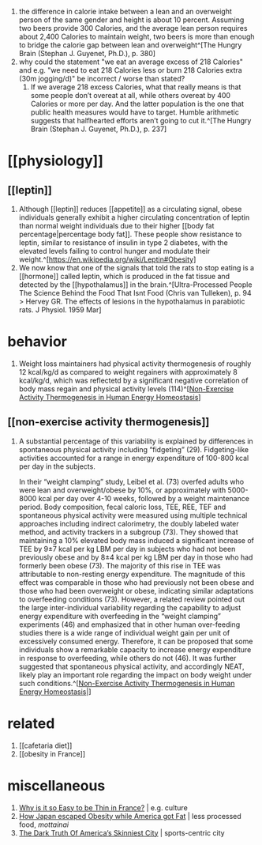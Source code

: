 1. the difference in calorie intake between a lean and an overweight person of the same gender and height is about 10 percent. Assuming two beers provide 300 Calories, and the average lean person requires about 2,400 Calories to maintain weight, two beers is more than enough to bridge the calorie gap between lean and overweight^[The Hungry Brain (Stephan J. Guyenet, Ph.D.), p. 380]
2. why could the statement "we eat an average excess of 218 Calories" and e.g. "we need to eat 218 Calories less or burn 218 Calories extra (30m jogging/d)" be incorrect / worse than stated?
	1. If we average 218 excess Calories, what that really means is that some people don’t overeat at all, while others overeat by 400 Calories or more per day. And the latter population is the one that public health measures would have to target. Humble arithmetic suggests that halfhearted efforts aren’t going to cut it.^[The Hungry Brain (Stephan J. Guyenet, Ph.D.), p. 237]

# [[physiology]]
## [[leptin]]
1. Although [[leptin]] reduces [[appetite]] as a circulating signal, obese individuals generally exhibit a higher circulating concentration of leptin than normal weight individuals due to their higher [[body fat percentage|percentage body fat]]. These people show resistance to leptin, similar to resistance of insulin in type 2 diabetes, with the elevated levels failing to control hunger and modulate their weight.^[https://en.wikipedia.org/wiki/Leptin#Obesity]
2. We now know that one of the signals that told the rats to stop eating is a [[hormone]] called leptin, which is produced in the fat tissue and detected by the [[hypothalamus]] in the brain.^[Ultra-Processed People The Science Behind the Food That Isnt Food (Chris van Tulleken), p. 94 > Hervey GR. The effects of lesions in the hypothalamus in parabiotic rats. J Physiol. 1959 Mar]

# behavior
1. Weight loss maintainers had physical activity thermogenesis of roughly 12 kcal/kg/d as compared to weight regainers with approximately 8 kcal/kg/d, which was reflectetd by a significant negative correlation of body mass regain and physical activity levels (114)^[[Non-Exercise Activity Thermogenesis in Human Energy Homeostasis](https://www.ncbi.nlm.nih.gov/books/NBK279077/)]

## [[non-exercise activity thermogenesis]]
1. A substantial percentage of this variability is explained by differences in spontaneous physical activity including “fidgeting” (29). Fidgeting-like activities accounted for a range in energy expenditure of 100-800 kcal per day in the subjects.
   
   In their “weight clamping” study, Leibel et al. (73) overfed adults who were lean and overweight/obese by 10%, or approximately with 5000-8000 kcal per day over 4-10 weeks, followed by a weight maintenance period. Body composition, fecal caloric loss, TEE, REE, TEF and spontaneous physical activity were measured using multiple technical approaches including indirect calorimetry, the doubly labeled water method, and activity trackers in a subgroup (73). They showed that maintaining a 10% elevated body mass induced a significant increase of TEE by 9±7 kcal per kg LBM per day in subjects who had not been previously obese and by 8±4 kcal per kg LBM per day in those who had formerly been obese (73). The majority of this rise in TEE was attributable to non-resting energy expenditure. The magnitude of this effect was comparable in those who had previously not been obese and those who had been overweight or obese, indicating similar adaptations to overfeeding conditions (73). However, a related review pointed out the large inter-individual variability regarding the capability to adjust energy expenditure with overfeeding in the “weight clamping” experiments (46) and emphasized that in other human over-feeding studies there is a wide range of individual weight gain per unit of excessively consumed energy. Therefore, it can be proposed that some individuals show a remarkable capacity to increase energy expenditure in response to overfeeding, while others do not (46). It was further suggested that spontaneous physical activity, and accordingly NEAT, likely play an important role regarding the impact on body weight under such conditions.^[[Non-Exercise Activity Thermogenesis in Human Energy Homeostasis](https://www.ncbi.nlm.nih.gov/books/NBK279077/)|]

# related
1. [[cafetaria diet]]
2. [[obesity in France]]

# miscellaneous
1. [Why is it so Easy to be Thin in France?](https://www.youtube.com/watch?v=sHKXlAnVgo8) | e.g. culture
2. [How Japan escaped Obesity while America got Fat](https://www.youtube.com/watch?v=TH6Wq4KWu7M) | less processed food, *mottainai*
3. [The Dark Truth Of America’s Skinniest City](https://www.youtube.com/watch?v=2rb198Hgllk) | sports-centric city